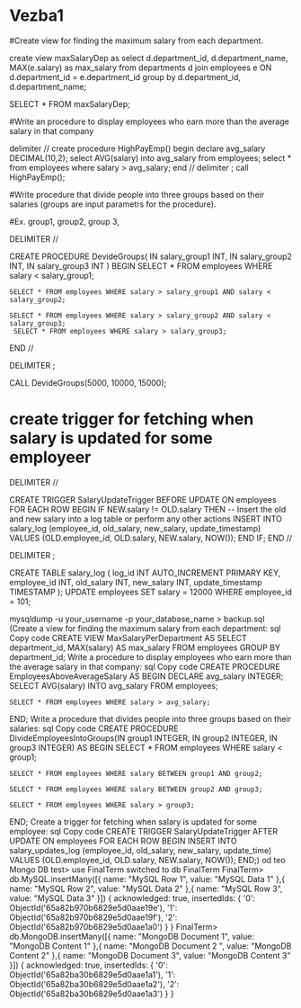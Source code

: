 # Vezba1

#Create view for finding the maximum salary from each department.

create view maxSalaryDep as
select d.department_id, d.department_name, MAX(e.salary) as max_salary
from departments d
join employees e ON d.department_id = e.department_id
group by d.department_id, d.department_name;

SELECT * FROM maxSalaryDep;

#Write an procedure to display employees who earn more than the average salary in that company

delimiter //
create procedure HighPayEmp()
begin 
	declare avg_salary DECIMAL(10,2);
    select AVG(salary) into avg_salary from employees;
    select * from employees
    where salary > avg_salary;
end //
delimiter ;
call HighPayEmp();

#Write procedure that divide people into three groups based on their salaries (groups are input parametrs for the procedure).

#Ex. group1, group2, group 3,  

DELIMITER //

CREATE PROCEDURE DevideGroups(
    IN salary_group1 INT,
    IN salary_group2 INT,
    IN salary_group3 INT
)
BEGIN
    SELECT * FROM employees WHERE salary < salary_group1;

    SELECT * FROM employees WHERE salary > salary_group1 AND salary < salary_group2;

    SELECT * FROM employees WHERE salary > salary_group2 AND salary < salary_group3;
     SELECT * FROM employees WHERE salary > salary_group3;
END //

DELIMITER ;

CALL DevideGroups(5000, 10000, 15000);

# create trigger for fetching when salary is updated for some employeer 

DELIMITER //

CREATE TRIGGER SalaryUpdateTrigger
BEFORE UPDATE ON employees
FOR EACH ROW
BEGIN
    IF NEW.salary != OLD.salary THEN
        -- Insert the old and new salary into a log table or perform any other actions
        INSERT INTO salary_log (employee_id, old_salary, new_salary, update_timestamp)
        VALUES (OLD.employee_id, OLD.salary, NEW.salary, NOW());
    END IF;
END //

DELIMITER ;

CREATE TABLE salary_log (
    log_id INT AUTO_INCREMENT PRIMARY KEY,
    employee_id INT,
    old_salary INT,
    new_salary INT,
    update_timestamp TIMESTAMP
);
UPDATE employees SET salary = 12000 WHERE employee_id = 101;

mysqldump -u your_username -p your_database_name > backup.sql
(Create a view for finding the maximum salary from each department:
sql
Copy code
CREATE VIEW MaxSalaryPerDepartment AS
SELECT department_id, MAX(salary) AS max_salary
FROM employees
GROUP BY department_id;
Write a procedure to display employees who earn more than the average salary in that company:
sql
Copy code
CREATE PROCEDURE EmployeesAboveAverageSalary AS
BEGIN
    DECLARE avg_salary INTEGER;
    SELECT AVG(salary) INTO avg_salary FROM employees;

    SELECT * FROM employees WHERE salary > avg_salary;
END;
Write a procedure that divides people into three groups based on their salaries:
sql
Copy code
CREATE PROCEDURE DivideEmployeesIntoGroups(IN group1 INTEGER, IN group2 INTEGER, IN group3 INTEGER) AS
BEGIN
    SELECT * FROM employees WHERE salary < group1;

    SELECT * FROM employees WHERE salary BETWEEN group1 AND group2;

    SELECT * FROM employees WHERE salary BETWEEN group2 AND group3;

    SELECT * FROM employees WHERE salary > group3;
END;
Create a trigger for fetching when salary is updated for some employee:
sql
Copy code
CREATE TRIGGER SalaryUpdateTrigger
AFTER UPDATE ON employees
FOR EACH ROW
BEGIN
    INSERT INTO salary_updates_log (employee_id, old_salary, new_salary, update_time)
    VALUES (OLD.employee_id, OLD.salary, NEW.salary, NOW());
END;) od teo
Mongo DB
test> use FinalTerm
switched to db FinalTerm
FinalTerm> db.MySQL.insertMany([{ name: "MySQL Row 1", value: "MySQL Data 1" },{ name: "MySQL Row 2", value: "MySQL Data 2" },{ name: "MySQL Row 3", value: "MySQL Data 3" }])
{
  acknowledged: true,
  insertedIds: {
    '0': ObjectId('65a82b970b6829e5d0aae19e'),
    '1': ObjectId('65a82b970b6829e5d0aae19f'),
    '2': ObjectId('65a82b970b6829e5d0aae1a0')
  }
}
FinalTerm> db.MongoDB.insertMany([{ name: "MongoDB Document 1", value: "MongoDB Content 1" },{ name: "MongoDB Document 2
", value: "MongoDB Content 2" },{ name: "MongoDB Document 3", value: "MongoDB Content 3" }])
{
  acknowledged: true,
  insertedIds: {
    '0': ObjectId('65a82ba30b6829e5d0aae1a1'),
    '1': ObjectId('65a82ba30b6829e5d0aae1a2'),
    '2': ObjectId('65a82ba30b6829e5d0aae1a3')
  }
}
